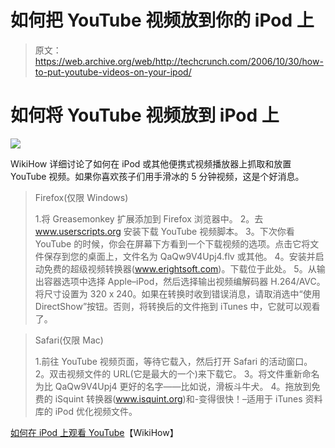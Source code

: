 # 如何把 YouTube 视频放到你的 iPod 上

> 原文：<https://web.archive.org/web/http://techcrunch.com/2006/10/30/how-to-put-youtube-videos-on-your-ipod/>

# 如何将 YouTube 视频放到 iPod 上

![](img/e10c35284dc2c440bdd50760a74199cb.png)

WikiHow 详细讨论了如何在 iPod 或其他便携式视频播放器上抓取和放置 YouTube 视频。如果你喜欢孩子们用手滑冰的 5 分钟视频，这是个好消息。

> Firefox(仅限 Windows)
> 
> 1.将 Greasemonkey 扩展添加到 Firefox 浏览器中。
> 2。去 www.userscripts.org 安装下载 YouTube 视频脚本。
> 3。下次你看 YouTube 的时候，你会在屏幕下方看到一个下载视频的选项。点击它将文件保存到您的桌面上，文件名为 QaQw9V4Upj4.flv 或其他。
> 4。安装并启动免费的超级视频转换器(www.erightsoft.com)。下载位于此处。
> 5。从输出容器选项中选择 Apple–iPod，然后选择输出视频编解码器 H.264/AVC。将尺寸设置为 320 x 240。如果在转换时收到错误消息，请取消选中“使用 DirectShow”按钮。否则，将转换后的文件拖到 iTunes 中，它就可以观看了。

> Safari(仅限 Mac)
> 
> 1.前往 YouTube 视频页面，等待它载入，然后打开 Safari 的活动窗口。
> 2。双击视频文件的 URL(它是最大的一个)来下载它。
> 3。将文件重新命名为比 QaQw9V4Upj4 更好的名字——比如说，滑板斗牛犬。
> 4。拖放到免费的 iSquint 转换器(www.isquint.org)和-变得很快！–适用于 iTunes 资料库的 iPod 优化视频文件。

[如何在 iPod 上观看 YouTube](https://web.archive.org/web/20210506104327/http://www.wikihow.com/Watch-YouTube-on-Your-iPod)【WikiHow】